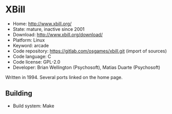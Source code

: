 # XBill

- Home: http://www.xbill.org/
- State: mature, inactive since 2001
- Download: http://www.xbill.org/download/
- Platform: Linux
- Keyword: arcade
- Code repository: https://gitlab.com/osgames/xbill.git (import of sources)
- Code language: C
- Code license: GPL-2.0
- Developer: Brian Wellington (Psychosoft), Matias Duarte (Psychosoft)

Written in 1994. Several ports linked on the home page.

## Building

- Build system: Make

